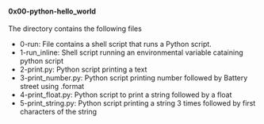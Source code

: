 #### 0x00-python-hello_world
The directory contains the following files
* 0-run: File contains a shell script that runs a Python script.
* 1-run_inline: Shell script running an environmental variable cataining python script
* 2-print.py: Python script printing a text 
* 3-print_number.py: Python script printing number followed by Battery street using .format
* 4-print_float.py: Python script to print a string followed by a float
* 5-print_string.py: Python script printing a string 3 times followed by first characters of the string


